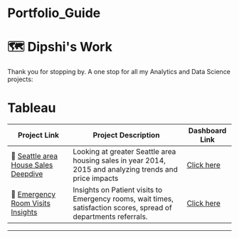 # Portfolio_Guide



# 🗺 Dipshi's Work

Thank you for stopping by. A one stop for all my Analytics and Data Science projects:


# Tableau

| Project Link | Project Description | Dashboard Link |
|---|---|---|
| 🦄 [Seattle area House Sales Deepdive](https://github.com/dipshisingh31/House_Sales_DeepDive/blob/main/README.md) | Looking at greater Seattle area housing sales in year 2014, 2015 and analyzing trends and price impacts  | [Click here](https://public.tableau.com/shared/8NG73Q2J7?:display_count=n&:origin=viz_share_link) |
| 🦠 [Emergency Room Visits Insights](https://github.com/dipshisingh31/Emergency_Room_Visits/blob/bab65571195d2ab928edd47f429c7409da15b108/README.md) | Insights on Patient visits to Emergency rooms, wait times, satisfaction scores, spread of departments referrals. | [Click here](https://public.tableau.com/views/ERHealth/Dashboard1?:language=en-US&:sid=&:redirect=auth&:display_count=n&:origin=viz_share_link) |

***

